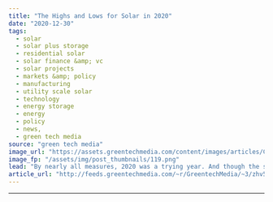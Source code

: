 ```yaml
---
title: "The Highs and Lows for Solar in 2020"
date: "2020-12-30"
tags: 
  - solar
  - solar plus storage 
  - residential solar
  - solar finance &amp; vc
  - solar projects
  - markets &amp; policy
  - manufacturing
  - utility scale solar
  - technology
  - energy storage
  - energy
  - policy
  - news,
  - green tech media
source: "green tech media"
image_url: "https://assets.greentechmedia.com/content/images/articles/California_Solar_Home_Residential_Rooftop_Installation_XL_Shutterstock.jpg"
image_fp: "/assets/img/post_thumbnails/119.png"
lead: "By nearly all measures, 2020 was a trying year. And though the solar industry will end the year with more stability than most sectors of the economy — Wood Mackenzie projects 43 percent growth this year — the year still sowed uncertainty and confusio ..."
article_url: "http://feeds.greentechmedia.com/~r/GreentechMedia/~3/zhv5Kb_oFAg/the-highs-and-lows-for-solar-in-2020"
---
```


---
